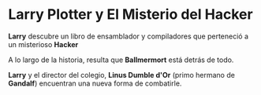 # Larry Plotter y El Misterio del Hacker

**Larry** descubre un libro de ensamblador y compiladores que perteneció a un misterioso **Hacker**

A lo largo de la historia, resulta que **Ballmermort** está detrás de todo.

**Larry** y el director del colegio, **Linus Dumble d'Or**
(primo hermano de **Gandalf**) encuentran una nueva forma de combatirle.

